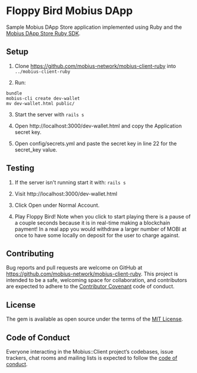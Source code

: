 # Floppy Bird Mobius DApp

Sample Mobius DApp Store application implemented using Ruby and the [Mobius DApp Store Ruby SDK](https://github.com/mobius-network/mobius-client-ruby).

## Setup

1. Clone https://github.com/mobius-network/mobius-client-ruby into `../mobius-client-ruby`

2. Run:
 ```
bundle
mobius-cli create dev-wallet
mv dev-wallet.html public/
 ```   
    
3. Start the server with `rails s`

4. Open http://localhost:3000/dev-wallet.html and copy the Application secret key.

5. Open config/secrets.yml and paste the secret key in line 22 for the secret_key value.

## Testing

1. If the server isn't running start it with: `rails s`

2. Visit http://localhost:3000/dev-wallet.html

3. Click Open under Normal Account.

4. Play Floppy Bird! Note when you click to start playing there is a pause of a couple seconds because it is in real-time making a blockchain payment! In a real app you would withdraw a larger number of MOBI at once to have some locally on deposit for the user to charge against.

## Contributing

Bug reports and pull requests are welcome on GitHub at https://github.com/mobius-network/mobius-client-ruby. This project is intended to be a safe, welcoming space for collaboration, and contributors are expected to adhere to the [Contributor Covenant](http://contributor-covenant.org) code of conduct.

## License

The gem is available as open source under the terms of the [MIT License](https://opensource.org/licenses/MIT).

## Code of Conduct

Everyone interacting in the Mobius::Client project’s codebases, issue trackers, chat rooms and mailing lists is expected to follow the [code of conduct](https://github.com/[USERNAME]/mobius-client/blob/master/CODE_OF_CONDUCT.md).
